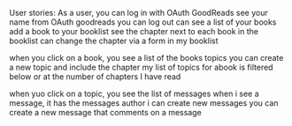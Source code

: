 User stories:
As a user, you can log in with OAuth GoodReads
  see your name from OAuth goodreads
  you can log out
  can see a list of your books
  add a book to your booklist
  see the chapter next to each book in the booklist
  can change the chapter via a form in my booklist

  when you click on a book, you see a list of the books topics
  you can create a new topic and include the chapter
  my list of topics for abook is filtered below or at the number of chapters I have read

  when yuo click on a topic, you see the list of messages
  when i see a message, it has the messages author
  i can create new messages
  you can create a new message that comments on a message
